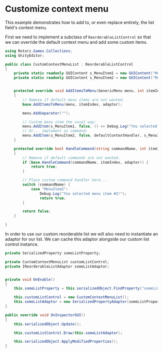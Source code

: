 ﻿# Customize context menu

This example demonstrates how to add to, or even replace entirely, the list field's
context menu.
        
First we need to implement a subclass of `ReorderableListControl` so that we can override
the default context menu and add some custom items.
        
```csharp
using Rotorz.Games.Collections;
using UnityEditor;

public class CustomContextMenuList : ReorderableListControl
{
    private static readonly GUIContent s_MenuItem1 = new GUIContent("MenuItem1");
    private static readonly GUIContent s_MenuItem2 = new GUIContent("MenuItem2");


    protected override void AddItemsToMenu(GenericMenu menu, int itemIndex, IReorderableListAdaptor adaptor)
    {
        // Remove if default menu items are not wanted.
        base.AddItemsToMenu(menu, itemIndex, adaptor);

        menu.AddSeparator("");

        // Custom menu item the usual way:
        menu.AddItem(s_MenuItem1, false, () => Debug.Log("You selected menu item #1!"));
        // Or... implement as command:
        menu.AddItem(s_MenuItem2, false, defaultContextHandler, s_MenuItem2);
    }

    protected override bool HandleCommand(string commandName, int itemIndex,IReorderableListAdaptor adaptor)
    {
        // Remove if default commands are not wanted.
        if (base.HandleCommand(commandName, itemIndex, adaptor)) {
            return true;
        }

        // Place custom command handler here...
        switch (commandName) {
            case "MenuItem2":
                Debug.Log("You selected menu item #2!");
                return true;
        }

        return false;
    }

}
```

In order to use our custom reorderable list we will also need to instantiate an adaptor
for our list. We can cache this adaptor alongside our custom list control instance.

```csharp
private SerializedProperty someListProperty;

private CustomContextMenuList customListControl;
private IReorderableListAdaptor someListAdaptor;


private void OnEnable()
{
    this.someListProperty = this.serializedObject.FindProperty("someList");

    this.customListControl = new CustomContextMenuList();
    this.someListAdaptor = new SerializedPropertyAdaptor(someListProperty);
}

public override void OnInspectorGUI()
{
    this.serializedObject.Update();

    this.customListControl.Draw(this.someListAdaptor);

    this.serializedObject.ApplyModifiedProperties();
}
```
